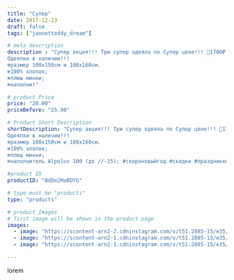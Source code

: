 ```yaml
---
title: "Супер"
date: 2017-12-23
draft: false
tags: ["jannetteddy_dream"]

# meta description
description : "Супер акция!!! Три супер одеяла по Супер цене!!! 🎄1700₽ (каждое)!❄️
Одеялки в наличии!!!
❄️размер 100х150см и 100х160см.
❄️100% хлопок;
❄️плюш минки;
❄️наполнит"

# product Price
price: "20.00"
priceBefore: "25.00"

# Product Short Description
shortDescription: "Супер акция!!! Три супер одеяла по Супер цене!!! 🎄1700₽ (каждое)!❄️
Одеялки в наличии!!!
❄️размер 100х150см и 100х160см.
❄️100% хлопок;
❄️плюш минки;
❄️наполнитель Alpolux 100 (до //-15); #скороновыйгод #скидки #праздниккнамприходит #скороновыйгод #новогодниеподарки #подарки #новыйгод #одеяло #одеялоручнойработы #своимируками #ручнаяработа #хендмейд"

#product ID
productID: "BdDe2MoBDYG"

# type must be "products"
type: "products"

# product Images
# first image will be shown in the product page
images:
  - image: "https://scontent-arn2-2.cdninstagram.com/v/t51.2885-15/e35/25013157_719799611557517_465183299329851392_n.jpg?_nc_ht=scontent-arn2-2.cdninstagram.com&_nc_cat=105&_nc_ohc=2O2OYrA79TUAX9mpPpS&se=7&tp=1&oh=153e5dbe26c036fd3622ecb2d00d63b4&oe=605B7510&ig_cache_key=MTY3NjMxNzMwMTQwNDAwNTc2OQ%3D%3D.2"
  - image: "https://scontent-arn2-1.cdninstagram.com/v/t51.2885-15/e35/25013723_1947395245509183_3658324379613265920_n.jpg?_nc_ht=scontent-arn2-1.cdninstagram.com&_nc_cat=103&_nc_ohc=80PAGvjaiGMAX9w4m_Q&se=7&tp=1&oh=53c4be488d423d16e356e90f0bf213bf&oe=605D7596&ig_cache_key=MTY3NjMxNzM2NjU4MzQxNTgzNg%3D%3D.2"
  - image: "https://scontent-arn2-1.cdninstagram.com/v/t51.2885-15/e35/25008390_193148241240182_3507742066006294528_n.jpg?_nc_ht=scontent-arn2-1.cdninstagram.com&_nc_cat=102&_nc_ohc=N8N7PGbtd08AX9iaGbo&se=7&tp=1&oh=38bbecd3d722622d16a80589f129a4b9&oe=605D89B7&ig_cache_key=MTY3NjMxNzM2NzQ5Nzg3NTY4MA%3D%3D.2"

---
```

lorem
